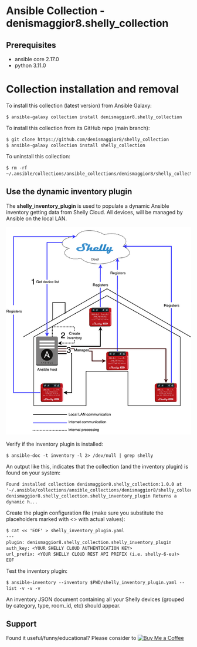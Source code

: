 # Ansible Collection - denismaggior8.shelly_collection

## Prerequisites

- ansible core 2.17.0
- python 3.11.0

# Collection installation and removal

To install this collection (latest version) from Ansible Galaxy:

```console
$ ansible-galaxy collection install denismaggior8.shelly_collection
```

To install this collection from its GitHub repo (main branch):

```console
$ git clone https://github.com/denismaggior8/shelly_collection
$ ansible-galaxy collection install shelly_collection
```

To uninstall this collection:

```console
$ rm -rf ~/.ansible/collections/ansible_collections/denismaggior8/shelly_collection/
```

## Use the dynamic inventory plugin 

The **shelly_inventory_plugin** is used to populate a dynamic Ansible inventory getting data from Shelly Cloud. All devices, will be managed by Ansible on the local LAN.

![](img/inv_plugin_diag.png)

Verify if the inventory plugin is installed:

```console
$ ansible-doc -t inventory -l 2> /dev/null | grep shelly
```

An output like this, indicates that the collection (and the inventory plugin) is found on your system:

```
Found installed collection denismaggior8.shelly_collection:1.0.0 at '~/.ansible/collections/ansible_collections/denismaggior8/shelly_collection'
denismaggior8.shelly_collection.shelly_inventory_plugin Returns a dynamic h...
```

Create the plugin configuration file (make sure you substitute the placeholders marked with \<\> with actual values):

```console
$ cat << 'EOF' > shelly_inventory_plugin.yaml
---
plugin: denismaggior8.shelly_collection.shelly_inventory_plugin
auth_key: <YOUR SHELLY CLOUD AUTHENTICATION KEY>
url_prefix: <YOUR SHELLY CLOUD REST API PREFIX (i.e. shelly-6-eu)>
EOF 
```

Test the inventory plugin:

```console
$ ansible-inventory --inventory $PWD/shelly_inventory_plugin.yaml --list -v -v -v
```

An inventory JSON document containing all your Shelly devices (grouped by category, type, room_id, etc) should appear.

## Support

Found it useful/funny/educational? Please consider to [![Buy Me a Coffee](https://img.shields.io/badge/buy_me_a_coffee-FFDD00?style=for-the-badge&logo=buy-me-a-coffee&logoColor=black)](https://www.buymeacoffee.com/denismaggior8)
